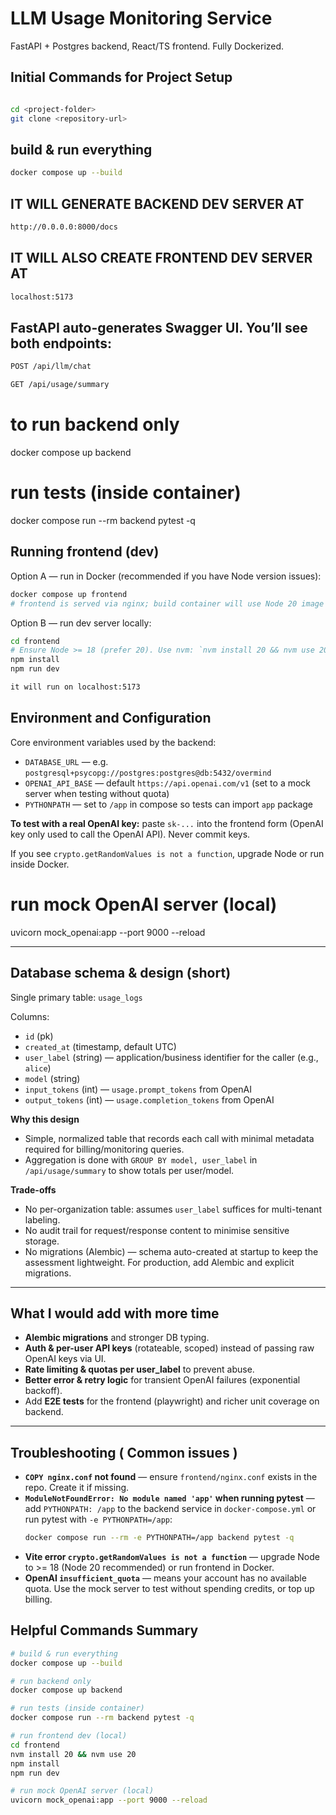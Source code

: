 # LLM Usage Monitoring Service

FastAPI + Postgres backend, React/TS frontend. Fully Dockerized.

## Initial Commands for Project Setup 

```bash

cd <project-folder>
git clone <repository-url>
```
## build & run everything

```bash
docker compose up --build
```

## IT WILL GENERATE BACKEND DEV SERVER AT

```bash
http://0.0.0.0:8000/docs
```

## IT WILL ALSO CREATE FRONTEND DEV SERVER AT
```bash
localhost:5173
```

## FastAPI auto-generates Swagger UI. You’ll see both endpoints:

```bash
POST /api/llm/chat

GET /api/usage/summary
```

# to run backend only
docker compose up backend

# run tests (inside container)
docker compose run --rm backend pytest -q

## Running frontend (dev)

Option A — run in Docker (recommended if you have Node version issues):

```bash
docker compose up frontend
# frontend is served via nginx; build container will use Node 20 image
```

Option B — run dev server locally:

```bash
cd frontend
# Ensure Node >= 18 (prefer 20). Use nvm: `nvm install 20 && nvm use 20`
npm install
npm run dev

it will run on localhost:5173

```
## Environment and Configuration 
Core environment variables used by the backend:
- `DATABASE_URL` — e.g. `postgresql+psycopg://postgres:postgres@db:5432/overmind`
- `OPENAI_API_BASE` — default `https://api.openai.com/v1` (set to a mock server when testing without quota)
- `PYTHONPATH` — set to `/app` in compose so tests can import `app` package

**To test with a real OpenAI key:** paste `sk-...` into the frontend form (OpenAI key only used to call the OpenAI API). Never commit keys.

If you see `crypto.getRandomValues is not a function`, upgrade Node or run inside Docker.
# run mock OpenAI server (local)
uvicorn mock_openai:app --port 9000 --reload

---

## Database schema & design (short)

Single primary table: `usage_logs`

Columns:

- `id` (pk)
- `created_at` (timestamp, default UTC)
- `user_label` (string) — application/business identifier for the caller (e.g., `alice`)
- `model` (string)
- `input_tokens` (int) — `usage.prompt_tokens` from OpenAI
- `output_tokens` (int) — `usage.completion_tokens` from OpenAI

**Why this design**

- Simple, normalized table that records each call with minimal metadata required for billing/monitoring queries.
- Aggregation is done with `GROUP BY model, user_label` in `/api/usage/summary` to show totals per user/model.

**Trade-offs**

- No per-organization table: assumes `user_label` suffices for multi-tenant labeling.
- No audit trail for request/response content to minimise sensitive storage.
- No migrations (Alembic) — schema auto-created at startup to keep the assessment lightweight. For production, add Alembic and explicit migrations.

---

## What I would add with more time

- **Alembic migrations** and stronger DB typing.
- **Auth & per-user API keys** (rotateable, scoped) instead of passing raw OpenAI keys via UI.
- **Rate limiting & quotas per user_label** to prevent abuse.
- **Better error & retry logic** for transient OpenAI failures (exponential backoff).
- Add **E2E tests** for the frontend (playwright) and richer unit coverage on backend.

---

## Troubleshooting ( Common issues )
- **`COPY nginx.conf` not found** — ensure `frontend/nginx.conf` exists in the repo. Create it if missing.
- **`ModuleNotFoundError: No module named 'app'` when running pytest** — add `PYTHONPATH: /app` to the backend service in `docker-compose.yml` or run pytest with `-e PYTHONPATH=/app`:
  ```bash
  docker compose run --rm -e PYTHONPATH=/app backend pytest -q
  ```
- **Vite error `crypto.getRandomValues is not a function`** — upgrade Node to >= 18 (Node 20 recommended) or run frontend in Docker.
- **OpenAI `insufficient_quota`** — means your account has no available quota. Use the mock server to test without spending credits, or top up billing.

## Helpful Commands Summary 

```bash
# build & run everything
docker compose up --build

# run backend only
docker compose up backend

# run tests (inside container)
docker compose run --rm backend pytest -q

# run frontend dev (local)
cd frontend
nvm install 20 && nvm use 20
npm install
npm run dev

# run mock OpenAI server (local)
uvicorn mock_openai:app --port 9000 --reload

```

